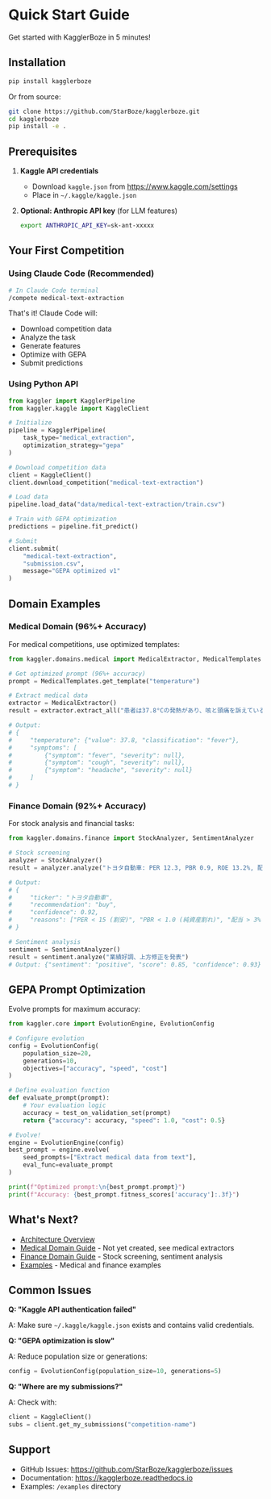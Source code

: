 # Quick Start Guide

Get started with KagglerBoze in 5 minutes!

## Installation

```bash
pip install kagglerboze
```

Or from source:

```bash
git clone https://github.com/StarBoze/kagglerboze.git
cd kagglerboze
pip install -e .
```

## Prerequisites

1. **Kaggle API credentials**
   - Download `kaggle.json` from https://www.kaggle.com/settings
   - Place in `~/.kaggle/kaggle.json`

2. **Optional: Anthropic API key** (for LLM features)
   ```bash
   export ANTHROPIC_API_KEY=sk-ant-xxxxx
   ```

## Your First Competition

### Using Claude Code (Recommended)

```bash
# In Claude Code terminal
/compete medical-text-extraction
```

That's it! Claude Code will:
- Download competition data
- Analyze the task
- Generate features
- Optimize with GEPA
- Submit predictions

### Using Python API

```python
from kaggler import KagglerPipeline
from kaggler.kaggle import KaggleClient

# Initialize
pipeline = KagglerPipeline(
    task_type="medical_extraction",
    optimization_strategy="gepa"
)

# Download competition data
client = KaggleClient()
client.download_competition("medical-text-extraction")

# Load data
pipeline.load_data("data/medical-text-extraction/train.csv")

# Train with GEPA optimization
predictions = pipeline.fit_predict()

# Submit
client.submit(
    "medical-text-extraction",
    "submission.csv",
    message="GEPA optimized v1"
)
```

## Domain Examples

### Medical Domain (96%+ Accuracy)

For medical competitions, use optimized templates:

```python
from kaggler.domains.medical import MedicalExtractor, MedicalTemplates

# Get optimized prompt (96%+ accuracy)
prompt = MedicalTemplates.get_template("temperature")

# Extract medical data
extractor = MedicalExtractor()
result = extractor.extract_all("患者は37.8°Cの発熱があり、咳と頭痛を訴えている")

# Output:
# {
#     "temperature": {"value": 37.8, "classification": "fever"},
#     "symptoms": [
#         {"symptom": "fever", "severity": null},
#         {"symptom": "cough", "severity": null},
#         {"symptom": "headache", "severity": null}
#     ]
# }
```

### Finance Domain (92%+ Accuracy)

For stock analysis and financial tasks:

```python
from kaggler.domains.finance import StockAnalyzer, SentimentAnalyzer

# Stock screening
analyzer = StockAnalyzer()
result = analyzer.analyze("トヨタ自動車: PER 12.3, PBR 0.9, ROE 13.2%, 配当3.2%")

# Output:
# {
#     "ticker": "トヨタ自動車",
#     "recommendation": "buy",
#     "confidence": 0.92,
#     "reasons": ["PER < 15 (割安)", "PBR < 1.0 (純資産割れ)", "配当 > 3% (高配当)"]
# }

# Sentiment analysis
sentiment = SentimentAnalyzer()
result = sentiment.analyze("業績好調、上方修正を発表")
# Output: {"sentiment": "positive", "score": 0.85, "confidence": 0.93}
```

## GEPA Prompt Optimization

Evolve prompts for maximum accuracy:

```python
from kaggler.core import EvolutionEngine, EvolutionConfig

# Configure evolution
config = EvolutionConfig(
    population_size=20,
    generations=10,
    objectives=["accuracy", "speed", "cost"]
)

# Define evaluation function
def evaluate_prompt(prompt):
    # Your evaluation logic
    accuracy = test_on_validation_set(prompt)
    return {"accuracy": accuracy, "speed": 1.0, "cost": 0.5}

# Evolve!
engine = EvolutionEngine(config)
best_prompt = engine.evolve(
    seed_prompts=["Extract medical data from text"],
    eval_func=evaluate_prompt
)

print(f"Optimized prompt:\n{best_prompt.prompt}")
print(f"Accuracy: {best_prompt.fitness_scores['accuracy']:.3f}")
```

## What's Next?

- [Architecture Overview](ARCHITECTURE.md)
- [Medical Domain Guide](MEDICAL_DOMAIN.md) - Not yet created, see medical extractors
- [Finance Domain Guide](FINANCE_DOMAIN.md) - Stock screening, sentiment analysis
- [Examples](../examples/) - Medical and finance examples

## Common Issues

**Q: "Kaggle API authentication failed"**

A: Make sure `~/.kaggle/kaggle.json` exists and contains valid credentials.

**Q: "GEPA optimization is slow"**

A: Reduce population size or generations:
```python
config = EvolutionConfig(population_size=10, generations=5)
```

**Q: "Where are my submissions?"**

A: Check with:
```python
client = KaggleClient()
subs = client.get_my_submissions("competition-name")
```

## Support

- GitHub Issues: https://github.com/StarBoze/kagglerboze/issues
- Documentation: https://kagglerboze.readthedocs.io
- Examples: `/examples` directory
